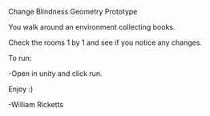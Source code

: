Change Blindness Geometry Prototype



You walk around an environment collecting books.

Check the rooms 1 by 1 and see if you notice any changes.



To run:

-Open in unity and click run.



Enjoy :)

-William Ricketts

